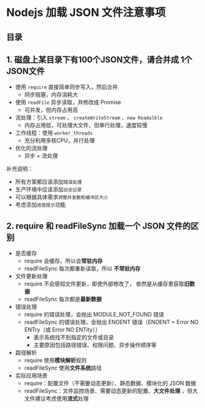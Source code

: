 
# Nodejs 加载 JSON 文件注意事项



## 目录
<!-- toc -->
 ## 1. 磁盘上某目录下有100个JSON文件，请合并成 1个JSON文件 

- 使用 `require` 直接简单同步写入，然后合并
	- 同步阻塞，内存消耗大
- 使用 `readFile` 异步读取，并修改成 Promise 
	- 可并发，但内存占用高
- 流处理：引入 `stream` 、 `createWriteStream`  、`new Readalble`
	- 内存占用低，可处理大文件，但串行处理，速度较慢
- 工作线程：使用 `worker_threads` 
	- 充分利用多核CPU，并行处理
- 优化的流处理
	- 异步 + 流处理

补充说明：
- 所有方案都应该添加`错误处理`
- 生产环境中应该添加`日志记录`
- 可以根据具体需求`调整并发数和缓冲区大小`
- 考虑添加`进度提示`功能

## 2. require 和 readFileSync 加载一个 JSON 文件的区别

- 是否缓存
	- require 会缓存，所以会**常驻内存**
	- readFileSync 每次都重新读取，所以 **不常驻内存**
- 文件更新处理
	- require 不会感知文件更新，即使外部修改了， 依然是从缓存里获取**旧数据**
	- readFileSync 每次都是**最新数据**
- 错误处理
	- require 的错误处理，会抛出 MODULE_NOT_FOUND 错误
	- readFileSync 的错误处理，会抛出 ENOENT 错误（ENOENT = Error NO ENTry（或 Error NO ENTity））
		- 表示系统找不到指定的文件或目录
		- 主要原因包括路径错误、权限问题、异步操作顺序等
- 路径解析
	- require 使用**模块解析**规则
	- readFileSync 使用**文件系统**路径
- 实际应用场景
	- require：配置文件（不需要动态更新）、静态数据、模块化的 JSON 数据
	- readFileSync：文件监控场景、需要动态更新的配置、**大文件处理** ，但大文件建议考虑使用**流式**处理

